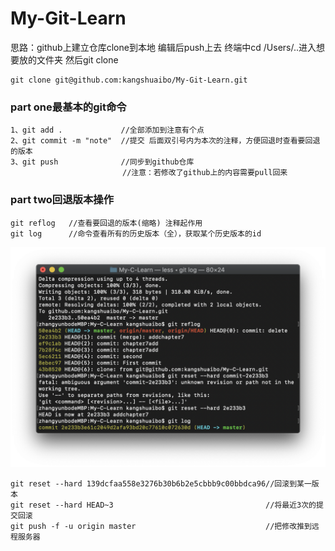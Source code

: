# My-Git-Learn  
思路：github上建立仓库clone到本地 编辑后push上去
终端中cd /Users/..进入想要放的文件夹 然后git clone
```
git clone git@github.com:kangshuaibo/My-Git-Learn.git
```
### part one最基本的git命令    
```
1、git add .             //全部添加到注意有个点  
2、git commit -m "note"  //提交 后面双引号内为本次的注释，方便回退时查看要回退的版本
3、git push              //同步到github仓库
                         //注意：若修改了github上的内容需要pull回来
```  


### part two回退版本操作  
```
git reflog   //查看要回退的版本(缩略) 注释起作用  
git log      //命令查看所有的历史版本（全），获取某个历史版本的id  
```
![Image text](https://raw.githubusercontent.com/kangshuaibo/My-Git-Learn/master/git-readme-img/屏幕快照%202018-10-13%20上午12.53.36.png)  
```
git reset --hard 139dcfaa558e3276b30b6b2e5cbbb9c00bbdca96//回滚到某一版本  
git reset --hard HEAD~3                                  //将最近3次的提交回滚  
git push -f -u origin master                             //把修改推到远程服务器  
```









